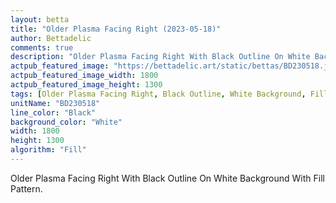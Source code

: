 ```yaml
---
layout: betta
title: "Older Plasma Facing Right (2023-05-18)"
author: Bettadelic
comments: true
description: "Older Plasma Facing Right With Black Outline On White Background With Fill Pattern."
actpub_featured_image: "https://bettadelic.art/static/bettas/BD230518.jpg"
actpub_featured_image_width: 1800
actpub_featured_image_height: 1300
tags: [Older Plasma Facing Right, Black Outline, White Background, Fill Pattern, May 2023]
unitName: "BD230518"
line_color: "Black"
background_color: "White"
width: 1800
height: 1300
algorithm: "Fill"
---
```


Older Plasma Facing Right With Black Outline On White Background With Fill Pattern.
